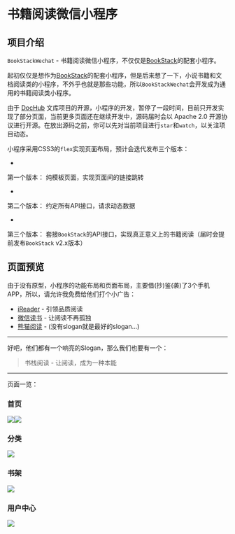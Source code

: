 # 书籍阅读微信小程序



## 项目介绍


<code>BookStackWechat</code> - 书籍阅读微信小程序，不仅仅是[BookStack](https://gitee.com/TruthHun/BookStack)的配套小程序。

起初仅仅是想作为[BookStack](https://github.com/TruthHun/BookStack)的配套小程序，但是后来想了一下，小说书籍和文档阅读类的小程序，不外乎也就是那些功能，所以<code>BookStackWechat</code>会开发成为通用的书籍阅读类小程序。

由于 [DocHub](https://gitee.com/TruthHun/DocHub) 文库项目的开源，小程序的开发，暂停了一段时间，目前只开发实现了部分页面，当前更多页面还在继续开发中，源码届时会以 Apache 2.0 开源协议进行开源。在放出源码之前，你可以先对当前项目进行<code>star</code>和<code>watch</code>，以关注项目动态。

小程序采用CSS3的<code>flex</code>实现页面布局，预计会迭代发布三个版本：

- 
第一个版本： 纯模板页面，实现页面间的链接跳转

- 
第二个版本： 约定所有API接口，请求动态数据

- 
第三个版本： 套接<code>BookStack</code>的API接口，实现真正意义上的书籍阅读（届时会提前发布<code>BookStack</code> v2.x版本）


## 页面预览


由于没有原型，小程序的功能布局和页面布局，主要借(抄)鉴(袭)了3个手机APP，所以，请允许我免费给他们打个小广告：

- [iReader](http://www.zhangyue.com/) - 引领品质阅读
- [微信读书](http://weread.qq.com/) - 让阅读不再孤独
- [熊猫阅读](http://www.pandadushu.com/) - (没有slogan就是最好的slogan...)
- - -

好吧，他们都有一个响亮的Slogan，那么我们也要有一个：


<blockquote>
    <p>书栈阅读 - 让阅读，成为一种本能</p>
</blockquote>

- - -

页面一览：


### 首页

![](https://gitee.com/truthhun/BookStackWeChat/raw/master/screenshot/index1.png)![](https://gitee.com/truthhun/BookStackWeChat/raw/master/screenshot/index2.png)

### 分类

![](https://gitee.com/truthhun/BookStackWeChat/raw/master/screenshot/cate.png)

### 书架

![](https://gitee.com/truthhun/BookStackWeChat/raw/master/screenshot/bookshelf.png)

### 用户中心

![](https://gitee.com/truthhun/BookStackWeChat/raw/master/screenshot/me.png)